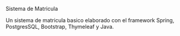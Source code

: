 Sistema de Matricula

Un sistema de matricula basico elaborado con el framework Spring, PostgresSQL, Bootstrap, Thymeleaf y Java.
